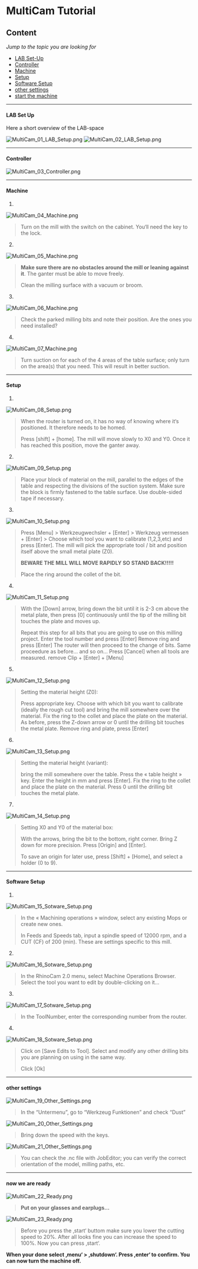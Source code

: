 # MultiCam Tutorial

## Content
*Jump to the topic you are looking for*



- [LAB Set-Up](#Lab-Set-Up)
- [Controller](#Controller)
- [Machine](#Machine)
- [Setup](#setup)
- [Software Setup](#Software-Setup)
- [other settings](#other-settings)
- [start the machine](#now-we-are-ready)

---
#### LAB Set Up

Here a short overview of the LAB-space

![MultiCam_01_LAB_Setup.png](doc/MultiCam_01_LAB_Setup.png)
![MultiCam_02_LAB_Setup.png](doc/MultiCam_02_LAB_Setup.png)

---

#### Controller

![MultiCam_03_Controller.png](doc/MultiCam_03_Controller.png)

---

#### Machine

1.


![MultiCam_04_Machine.png](doc/MultiCam_04_Machine.png)

>Turn on the mill with the switch on the cabinet. You‘ll need the key to the lock.


2.
![MultiCam_05_Machine.png](doc/MultiCam_05_Machine.png)

> **Make sure there are no obstacles around the mill or leaning against it**. The ganter must be able to move
freely.
>
>Clean the milling surface with a vacuum or broom.


3.
![MultiCam_06_Machine.png](doc/MultiCam_06_Machine.png)

>Check the parked milling bits and note their position. Are the ones you need installed?


4.
![MultiCam_07_Machine.png](doc/MultiCam_07_Machine.png)

>Turn suction on for each of the 4 areas of the table surface; only turn on the area(s) that you need. This
will result in better suction.

---

#### Setup
1.
![MultiCam_08_Setup.png](doc/MultiCam_08_Setup.png)

>When the router is turned on, it has no way of knowing where it‘s positioned. It therefore needs to be
homed.
>
>Press [shift] + [home]. The mill will move slowly to X0 and Y0.
Once it has reached this position, move the ganter away.


2.
![MultiCam_09_Setup.png](doc/MultiCam_09_Setup.png)

>Place your block of material on the mill, parallel to the edges of the table and respecting the divisions of
the suction system. Make sure the block is firmly fastened to the table surface. Use double-sided tape if
necessary.


3.
![MultiCam_10_Setup.png](doc/MultiCam_10_Setup.png)

>Press [Menu] > Werkzeugwechsler + [Enter] > Werkzeug vermessen + [Enter] >
Choose which tool you want to calibrate (1,2,3,etc) and press [Enter]. The mill will pick the appropriate
tool / bit and position itself above the small metal plate (Z0).
>
>**BEWARE THE MILL WILL MOVE RAPIDLY
SO STAND BACK!!!!!**
>
>Place the ring around the collet of the bit.


4.
![MultiCam_11_Setup.png](doc/MultiCam_11_Setup.png)

>With the [Down] arrow, bring down the bit until it is 2-3 cm above the metal plate, then press [0]
continuously until the tip of the milling bit touches the plate and moves up.
>
>Repeat this step for all bits that you are going to use on this milling project.
Enter the tool number and press [Enter] Remove ring and press [Enter]
The router will then proceed to the change of bits. Same proceedure as before… and so on…
Press [Cancel] when all tools are measured. remove Clip + [Enter] + [Menu]


5.
![MultiCam_12_Setup.png](doc/MultiCam_12_Setup.png)

>Setting the material height (Z0):
>
>Press appropriate key. Choose with which bit you want to calibrate
(ideally the rough cut tool) and bring the mill somewhere over the material. Fix the ring to the collet and
place the plate on the material. As before, press the Z-down arrow or 0 until the drilling bit touches the
metal plate.
Remove ring and plate, press [Enter]


6.
![MultiCam_13_Setup.png](doc/MultiCam_13_Setup.png)

>Setting the material height (variant):
>
>bring the mill somewhere over the table. Press the « table height »
key. Enter the height in mm and press [Enter]. Fix the ring to the collet and place the plate on the material.
Press 0 until the drilling bit touches the metal plate.


7.
![MultiCam_14_Setup.png](doc/MultiCam_14_Setup.png)

>Setting X0 and Y0 of the material box:
>
>With the arrows, bring the bit to the bottom, right corner. Bring Z down for more precision. Press [Origin] and [Enter].
>
>To save an origin for later use, press [Shift] + [Home], and select a holder (0 to 9).


---

#### Software Setup

1.
![MultiCam_15_Sotware_Setup.png](doc/MultiCam_15_Sotware_Setup.png)

>In the « Machining operations » window, select any existing Mops or create new ones.
>
>In Feeds and Speeds tab, input a spindle speed of 12000 rpm, and a CUT (CF) of 200 (min). These are
settings specific to this mill.


2.
![MultiCam_16_Sotware_Setup.png](doc/MultiCam_16_Sotware_Setup.png)

>In the RhinoCam 2.0 menu, select Machine Operations Browser. Select the tool you want to edit by
double-clicking on it…


3.
![MultiCam_17_Sotware_Setup.png](doc/MultiCam_17_Sotware_Setup.png)

>In the ToolNumber, enter the corresponding number from the router.


4.
![MultiCam_18_Sotware_Setup.png](doc/MultiCam_18_Sotware_Setup.png)

>Click on [Save Edits to Tool]. Select and modify any other drilling bits you are planning on using in the
same way.
>
>Click [Ok]

---

#### other settings

![MultiCam_19_Other_Settings.png](doc/MultiCam_19_Other_Settings.png)

>In the “Untermenu”, go to “Werkzeug Funktionen” and check “Dust”

![MultiCam_20_Other_Settings.png](doc/MultiCam_20_Other_Settings.png)

>Bring down the speed with the keys.

![MultiCam_21_Other_Settings.png](doc/MultiCam_21_Other_Settings.png)

>You can check the .nc file with JobEditor; you can verify the correct orientation of the model, milling
paths, etc.


---


#### now we are ready

![MultiCam_22_Ready.png](doc/MultiCam_22_Ready.png)

>**Put on your glasses and earplugs…**

![MultiCam_23_Ready.png](doc/MultiCam_23_Ready.png)

>Before you press the ‚start‘ buttom make sure you lower the cutting speed to 20%. After all looks fine
you can increase the speed to 100%. Now you can press ‚start‘.

**When your done select ‚menu‘ > ‚shutdown‘. Press ‚enter‘ to confirm.
You can now turn the machine off.**
